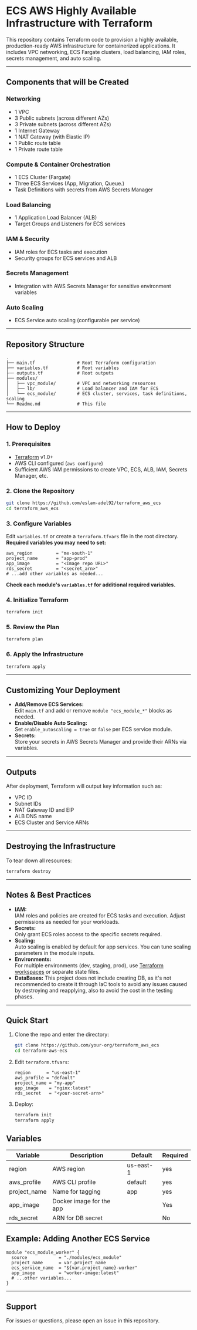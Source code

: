 # ECS AWS Highly Available Infrastructure with Terraform

This repository contains Terraform code to provision a highly available, production-ready AWS infrastructure for containerized applications. It includes VPC networking, ECS Fargate clusters, load balancing, IAM roles, secrets management, and auto scaling.

---

## **Components that will be Created**

### **Networking**
- 1 VPC
- 3 Public subnets (across different AZs)
- 3 Private subnets (across different AZs)
- 1 Internet Gateway
- 1 NAT Gateway (with Elastic IP)
- 1 Public route table
- 1 Private route table

### **Compute & Container Orchestration**
- 1 ECS Cluster (Fargate)
- Three ECS Services (App, Migration, Queue.)
- Task Definitions with secrets from AWS Secrets Manager

### **Load Balancing**
- 1 Application Load Balancer (ALB)
- Target Groups and Listeners for ECS services

### **IAM & Security**
- IAM roles for ECS tasks and execution
- Security groups for ECS services and ALB

### **Secrets Management**
- Integration with AWS Secrets Manager for sensitive environment variables

### **Auto Scaling**
- ECS Service auto scaling (configurable per service)

---

## **Repository Structure**

```
.
├── main.tf                # Root Terraform configuration
├── variables.tf           # Root variables
├── outputs.tf             # Root outputs
├── modules/
│   ├── vpc_module/        # VPC and networking resources
│   ├── lb/                # Load balancer and IAM for ECS
│   └── ecs_module/        # ECS cluster, services, task definitions, scaling
└── Readme.md              # This file
```

---

## **How to Deploy**

### **1. Prerequisites**

- [Terraform](https://www.terraform.io/downloads.html) v1.0+
- AWS CLI configured (`aws configure`)
- Sufficient AWS IAM permissions to create VPC, ECS, ALB, IAM, Secrets Manager, etc.

### **2. Clone the Repository**

```bash
git clone https://github.com/eslam-adel92/terraform_aws_ecs
cd terraform_aws_ecs
```

### **3. Configure Variables**

Edit `variables.tf` or create a `terraform.tfvars` file in the root directory.  
**Required variables you may need to set:**

```hcl
aws_region         = "me-south-1"
project_name       = "app-prod"
app_image          = "<Image repo URL>"
rds_secret         = "<secret_arn>"
# ...add other variables as needed...
```

**Check each module's `variables.tf` for additional required variables.**

### **4. Initialize Terraform**

```bash
terraform init
```

### **5. Review the Plan**

```bash
terraform plan
```

### **6. Apply the Infrastructure**

```bash
terraform apply
```

---

## **Customizing Your Deployment**

- **Add/Remove ECS Services:**  
  Edit `main.tf` and add or remove `module "ecs_module_*"` blocks as needed.
- **Enable/Disable Auto Scaling:**  
  Set `enable_autoscaling = true` or `false` per ECS service module.
- **Secrets:**  
  Store your secrets in AWS Secrets Manager and provide their ARNs via variables.

---

## **Outputs**

After deployment, Terraform will output key information such as:
- VPC ID
- Subnet IDs
- NAT Gateway ID and EIP
- ALB DNS name
- ECS Cluster and Service ARNs

---

## **Destroying the Infrastructure**

To tear down all resources:

```bash
terraform destroy
```

---

## **Notes & Best Practices**

- **IAM:**  
  IAM roles and policies are created for ECS tasks and execution. Adjust permissions as needed for your workloads.
- **Secrets:**  
  Only grant ECS roles access to the specific secrets required.
- **Scaling:**  
  Auto scaling is enabled by default for app services. You can tune scaling parameters in the module inputs.
- **Environments:**  
  For multiple environments (dev, staging, prod), use [Terraform workspaces](https://developer.hashicorp.com/terraform/language/state/workspaces) or separate state files.
- **DataBases:**
  This project does not include creating DB, as it's not recommended to create it through IaC tools to avoid any issues caused by destroying and reapplying, also to avoid the cost in the testing phases.
---

## Quick Start

1. Clone the repo and enter the directory:
   ```bash
   git clone https://github.com/your-org/terraform_aws_ecs
   cd terraform-aws-ecs
   ```

2. Edit `terraform.tfvars`:
   ```hcl
   region      = "us-east-1"
   aws_profile = "default"
   project_name = "my-app"
   app_image    = "nginx:latest"
   rds_secret   = "<your-secret-arn>"
   ```

3. Deploy:
   ```bash
   terraform init
   terraform apply
   ```

## Variables

| Variable      | Description                | Default      | Required  |
|---------------|----------------------------|--------------|-----------|
| region        | AWS region                 | us-east-1    | yes       |
| aws_profile   | AWS CLI profile            | default      | yes       |
| project_name  | Name for tagging           | app          | yes       |
| app_image     | Docker image for the app   |              | Yes       |
| rds_secret    | ARN for DB secret          |              | No        |

## Example: Adding Another ECS Service

```hcl
module "ecs_module_worker" {
  source            = "./modules/ecs_module"
  project_name      = var.project_name
  ecs_service_name  = "${var.project_name}-worker"
  app_image         = "worker-image:latest"
  # ...other variables...
}
```
---
## **Support**

For issues or questions, please open an issue in this repository.